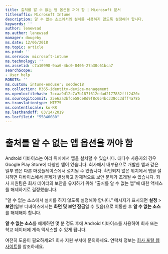 ```yaml
---
title: 출처를 알 수 없는 앱 옵션을 꺼야 함 | Microsoft 문서
titlesuffix: Microsoft Intune
description: 알 수 없는 소스에서의 설치를 사용하지 않도록 설정해야 합니다.
keywords: ''
author: lenewsad
ms.author: lanewsad
manager: dougeby
ms.date: 12/06/2018
ms.topic: article
ms.prod: ''
ms.service: microsoft-intune
ms.technology: ''
ms.assetid: c7a10998-9aa6-4bc0-8405-27a30c61bca7
searchScope:
- User help
ROBOTS: ''
ms.custom: intune-enduser; seodec18
ms.collection: M365-identity-device-management
ms.openlocfilehash: 7ccaa9d12c7a7b187f612edad2177882fff2420c
ms.sourcegitcommit: 25e6aa3bfce58ce8d9f8c054bc338cc3dff4a78b
ms.translationtype: MTE75
ms.contentlocale: ko-KR
ms.lasthandoff: 03/14/2019
ms.locfileid: "55846080"
---
```

# <a name="you-need-to-turn-off-unknown-sources"></a>출처를 알 수 없는 앱 옵션을 꺼야 함

Android 디바이스는 여러 위치에서 앱을 설치할 수 있습니다. 대다수 사용자의 경우 Google Play Store에 다양한 앱이 있습니다. 회사에서 내부용으로 개발한 앱과 같은 일부 앱은 다른 마켓플레이스에서 설치될 수 있습니다. 확인되지 않은 위치에서 앱을 설치하면 디바이스에서 문제가 발생하고 잠재적으로 보안 문제가 초래될 수 있습니다. 회사 지원팀은 회사 데이터의 보안을 유지하기 위해 "출처를 알 수 없는 앱"에 대한 액세스를 해제하기로 결정했습니다.

"알 수 없는 소스에서 설치를 하지 않도록 설정해야 합니다." 메시지가 표시되면 **설정** > **보안**(일부 디바이스에서는 **화면 및 보안 잠금**일 수 있음)으로 이동한 후 **알 수 없는 소스**를 해제해야 합니다.

**알 수 없는 소스**를 해제하면 몇 분 정도 후에 Android 디바이스를 사용하여 회사 또는 학교 데이터에 계속 액세스할 수 있게 됩니다.

여전히 도움이 필요하세요? 회사 지원 부서에 문의하세요. 연락처 정보는 [회사 포털 웹 사이트](https://go.microsoft.com/fwlink/?linkid=2010980)를 참조하세요.
